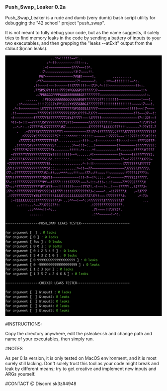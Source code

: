 ###    Push_Swap_Leaker 0.2a

Push_Swap_Leaker is a rude and dumb (very dumb) bash script utility for debugging the "42 school" project "push_swap".

It is not meant to fully debug your code, but as the name suggests, it solely tries to find memory leaks in the code by sending a battery of inputs to your two executables, and then grepping the "leaks --atExit" output from the stdout $(man leaks).

![Alt text](slurp.png?raw=true "Title")

#INSTRUCTIONS:

Copy the directory anywhere, edit the psleaker.sh and change path and name of your executables, then simply run.

#NOTES

As per 0.1a version, it is only tested on MacOS environment, and it is most surely still lacking. Don't solely trust this tool as your code might break and leak by different means; try to get creative and implement new inputs and ARGs yourself.

#CONTACT @ Discord
sk3z#4948
